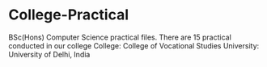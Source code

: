 # College-Practical
BSc(Hons) Computer Science practical files.
There are 15 practical conducted in our college
College: College of Vocational Studies
University: University of Delhi, India
